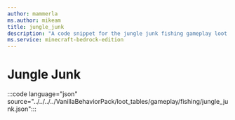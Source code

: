 ```yaml
---
author: mammerla
ms.author: mikeam
title: jungle_junk
description: "A code snippet for the jungle junk fishing gameplay loot table"
ms.service: minecraft-bedrock-edition
---
```


# Jungle Junk

:::code language="json" source="../../../../VanillaBehaviorPack/loot_tables/gameplay/fishing/jungle_junk.json":::

